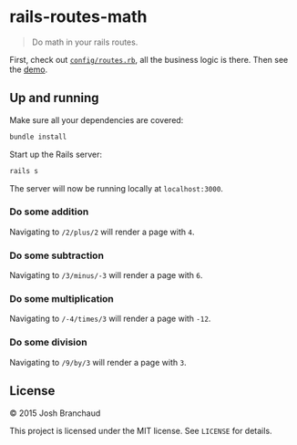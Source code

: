 # rails-routes-math

> Do math in your rails routes.

First, check out [`config/routes.rb`](config/routes.rb), all the business
logic is there. Then see the [demo](https://secret-waters-8771.herokuapp.com/9/times/5).

## Up and running

Make sure all your dependencies are covered:

```bash
bundle install
```

Start up the Rails server:

```bash
rails s
```

The server will now be running locally at `localhost:3000`.

### Do some addition

Navigating to `/2/plus/2` will render a page with `4`.

### Do some subtraction

Navigating to `/3/minus/-3` will render a page with `6`.

### Do some multiplication

Navigating to `/-4/times/3` will render a page with `-12`.

### Do some division

Navigating to `/9/by/3` will render a page with `3`.

## License

&copy; 2015 Josh Branchaud

This project is licensed under the MIT license. See `LICENSE` for details.

